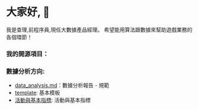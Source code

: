  # 大家好, 👋
 
 我是查理,前程序員,現任大數據產品經理。
 希望能用算法跟數據來幫助遊戲業務的各個環節！




### 我的開源項目：

### 數據分析方向:
* [data_analysis.md](https://github.com/charliefanfan/data-analysis/blob/main/data_analysis.md)：數據分析報告 - 規範
* [template](https://github.com/charliefanfan/data-analysis/blob/main/template): 基本模板
* [活動與基本指標](https://github.com/charliefanfan/data-analysis/blob/main/%E6%B4%BB%E5%8B%95%E8%88%87%E5%9F%BA%E6%9C%AC%E6%8C%87%E6%A8%99): 活動與基本指標
